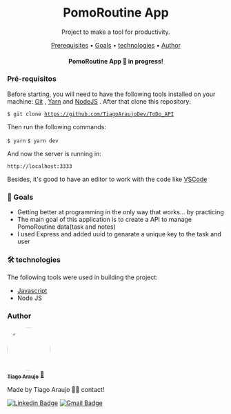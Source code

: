 <h1 align="center">PomoRoutine App</h1>
<p align="center">Project to make a tool for productivity.</p>

<p align="center">
 <a href="#pre-requisitos">Prerequisites</a> •
 <a href="#objetivo">Goals</a> •
 <a href="#tecnologias">technologies</a> •
 <a href="#autor">Author</a>
</p>
<h4 align="center">
    PomoRoutine App 🚀 in progress!
</h4>

<h3 id="pre-requisitos">Pré-requisitos</h3>

Before starting, you will need to have the following tools installed on your machine:
[Git](https://git-scm.com) , [Yarn](https://yarnpkg.com/) and [NodeJS](https://nodejs.org/en/) . After that clone this repository:

<code>$ git clone https://github.com/TiagoAraujoDev/ToDo_API</code>

Then run the following commands:

<code>$ yarn</code>
<code>$ yarn dev</code>

And now the server is running in:

<code>http://localhost:3333</code>

Besides, it's good to have an editor to work with the code like [VSCode](https://code.visualstudio.com/)

<h3 id="objetivo">🎯 Goals</h3>

- Getting better at programming in the only way that works... by practicing
- The main goal of this application is to create a API to manage PomoRoutine data(task and notes)
- I used Express and added uuid to genarate a unique key to the task and user

<h3 id="tecnologias">🛠 technologies</h3>

The following tools were used in building the project:

- [Javascript](https://www.javascript.com/)
- Node JS

<h3 id="autor">Author</h3>


<a href="https://www.linkedin.com/in/tiago-muniz-de-araujo-2b5b8a89/">
 <img style="border-radius: 50%;" src="https://avatars.githubusercontent.com/u/102497603?s=400&u=36ca4d7e208862291ff6e3cdbdfb76d5a4d2b0fc&v=4" width="100px;" alt=""/>
 <br />
 <sub><b>Tiago Araujo</b></sub></a> <a href="https://app.rocketseat.com.br/me/tiago-muniz-de-araujo-01020" title="Rocketseat">🚀</a>


Made by Tiago Araujo 👋🏽 contact!

[![Linkedin Badge](https://img.shields.io/badge/-Tiago-blue?style=flat-square&logo=Linkedin&logoColor=white&link=https://www.linkedin.com/in/tiago-muniz-de-araujo-2b5b8a89/)](https://www.linkedin.com/in/tiago-muniz-de-araujo-2b5b8a89/)
[![Gmail Badge](https://img.shields.io/badge/-tiagomuniz130@gmail.com-c14438?style=flat-square&logo=Gmail&logoColor=white&link=mailto:tiagomuniz130@gmail.com)](mailto:tiagomuniz130@gmail.com)

